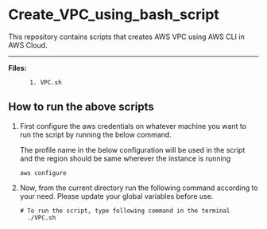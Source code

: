 # Create_VPC_using_bash_script

This repository contains scripts that creates AWS VPC using AWS CLI in AWS Cloud.



-------------

**Files:** 
```
      1. VPC.sh
```

## How to run the above scripts

1. First configure the aws credentials on whatever machine you want to run the script by running the below command.

    The profile name in the below configuration will be used in the script and the region should be same wherever the instance is running

    ```
    aws configure
    ```

2. Now, from the current directory run the following command according to your need. Please update your global variables before use.

    ```
    # To run the script, type following command in the terminal
      ./VPC.sh
    ```